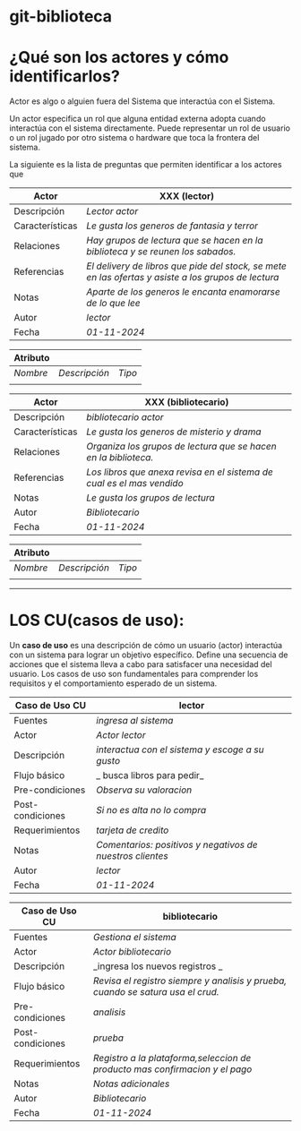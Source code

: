 # git-biblioteca
# **¿Qué son los actores y cómo identificarlos?**
Actor es algo o alguien fuera del Sistema que interactúa con el Sistema.

Un actor especifica un rol que alguna entidad externa adopta cuando interactúa con el sistema directamente. Puede representar un rol de usuario o un rol jugado por otro sistema o hardware que toca la frontera del sistema.

La siguiente es la lista de preguntas que permiten identificar a los actores que 

|  Actor | XXX (lector) |
|---|---|
| Descripción  | _Lector actor_  |
| Características  | _Le gusta los generos de fantasia y terror_ |
| Relaciones | _Hay grupos de lectura que se hacen en la biblioteca y se reunen los sabados._  |
| Referencias | _El delivery de libros que pide del stock, se mete en las ofertas y asiste a los grupos de lectura_ |   
|  Notas |  _Aparte de los generos le encanta enamorarse de lo que lee_ |
| Autor  | _lector_ |
|Fecha | _01-11-2024_ |

|  Atributo |||
|---|---|---|
| _Nombre_  | _Descripción_  | _Tipo_ |
| | |




|  Actor | XXX (bibliotecario) |
|---|---|
| Descripción  | _bibliotecario actor_  |
| Características  | _Le gusta los generos de misterio y drama_ |
| Relaciones | _Organiza los grupos de lectura que se hacen en la biblioteca._  |
| Referencias | _Los libros que anexa revisa en el sistema de cual es el mas vendido_ |   
|  Notas |  _Le gusta los grupos de lectura_ |
| Autor  | _Bibliotecario_ |
|Fecha | _01-11-2024_ |

|  Atributo |||
|---|---|---|
| _Nombre_  | _Descripción_  | _Tipo_ |
| | |







------


# **LOS CU(casos de uso):**

 Un **caso de uso** es una descripción de cómo un usuario (actor) interactúa con un sistema para lograr un objetivo específico. Define una secuencia de acciones que el sistema lleva a cabo para satisfacer una necesidad del usuario. Los casos de uso son fundamentales para comprender los requisitos y el comportamiento esperado de un sistema.



|  Caso de Uso	CU | lector  |
  |---|---|
  | Fuentes  | _ingresa al sistema_  |
  | Actor  |  _Actor lector_ |
  | Descripción | _interactua con el sistema y escoge a su gusto_  |
  | Flujo básico | _ busca libros para pedir_ |
  | Pre-condiciones | _Observa su valoracion_  |  
  | Post-condiciones  | _Si no es alta no lo compra_  |  
  |  Requerimientos | _tarjeta de credito_  |
  |  Notas |  _Comentarios: positivos y negativos de nuestros clientes_ |
  | Autor  | _lector_ |
  |Fecha | _01-11-2024_ |




  |  Caso de Uso	CU | bibliotecario  |
  |---|---|
  | Fuentes  | _Gestiona el sistema_  |
  | Actor  |  _Actor bibliotecario_ |
  | Descripción | _ingresa los nuevos registros _  |
  | Flujo básico | _Revisa el registro siempre y analisis y prueba, cuando se satura usa el crud._ |
  | Pre-condiciones | _analisis_  |  
  | Post-condiciones  | _prueba_  |  
  |  Requerimientos | _Registro a la plataforma,seleccion de producto mas confirmacion y el pago_  |
  |  Notas |  _Notas adicionales_ |
  | Autor  | _Bibliotecario_ |
  |Fecha | _01-11-2024_ |